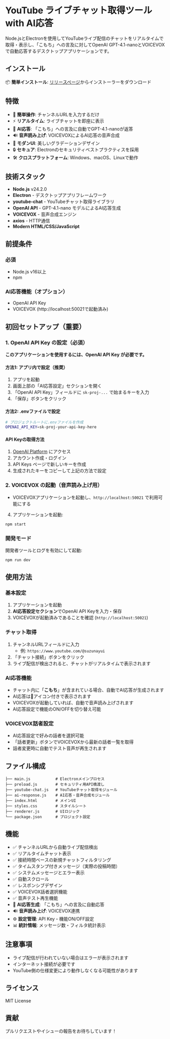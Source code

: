 # YouTube ライブチャット取得ツール with AI応答

Node.jsとElectronを使用してYouTubeライブ配信のチャットをリアルタイムで取得・表示し、「こもち」への言及に対してOpenAI GPT-4.1-nanoとVOICEVOXで自動応答するデスクトップアプリケーションです。

## インストール

📦 **簡単インストール**: [リリースページ](https://github.com/suzunayui/ai-assistant/releases/)からインストーラーをダウンロード

## 特徴

- 🎯 **簡単操作**: チャンネルURLを入力するだけ
- ⚡ **リアルタイム**: ライブチャットを即座に表示
- 🤖 **AI応答**: 「こもち」への言及に自動でGPT-4.1-nanoが返答
- 🔊 **音声読み上げ**: VOICEVOXによるAI応答の音声合成
- 🎨 **モダンUI**: 美しいグラデーションデザイン
- 🔒 **セキュア**: Electronのセキュリティベストプラクティスを採用
- 🛠️ **クロスプラットフォーム**: Windows、macOS、Linuxで動作

## 技術スタック

- **Node.js** v24.2.0
- **Electron** - デスクトップアプリフレームワーク
- **youtube-chat** - YouTubeチャット取得ライブラリ
- **OpenAI API** - GPT-4.1-nano モデルによるAI応答生成
- **VOICEVOX** - 音声合成エンジン
- **axios** - HTTP通信
- **Modern HTML/CSS/JavaScript**

## 前提条件

### 必須
- Node.js v16以上
- npm

### AI応答機能（オプション）
- OpenAI API Key
- VOICEVOX (http://localhost:50021で起動済み)

## 初回セットアップ（重要）

### 1. OpenAI API Key の設定（必須）
**このアプリケーションを使用するには、OpenAI API Key が必要です。**

#### 方法1: アプリ内で設定（推奨）
1. アプリを起動
2. 画面上部の「AI応答設定」セクションを開く
3. 「OpenAI API Key」フィールドに `sk-proj-...` で始まるキーを入力
4. 「保存」ボタンをクリック

#### 方法2: .envファイルで設定
```bash
# プロジェクトルートに.envファイルを作成
OPENAI_API_KEY=sk-proj-your-api-key-here
```

#### API Keyの取得方法
1. [OpenAI Platform](https://platform.openai.com/) にアクセス
2. アカウント作成・ログイン
3. API Keys ページで新しいキーを作成
4. 生成されたキーをコピーして上記の方法で設定

### 2. VOICEVOX の起動（音声読み上げ用）
   - VOICEVOXアプリケーションを起動し、`http://localhost:50021` で利用可能にする

4. アプリケーションを起動:
```bash
npm start
```

### 開発モード

開発者ツールとログを有効にして起動:
```bash
npm run dev
```

## 使用方法

### 基本設定

1. アプリケーションを起動
2. **AI応答設定セクション**でOpenAI API Keyを入力・保存
3. VOICEVOXが起動済みであることを確認 (`http://localhost:50021`)

### チャット取得

1. チャンネルURLフィールドに入力
   - 例: `https://www.youtube.com/@suzunayui`
2. 「チャット接続」ボタンをクリック
3. ライブ配信が検出されると、チャットがリアルタイムで表示されます

### AI応答機能

- チャット内に「**こもち**」が含まれている場合、自動でAI応答が生成されます
- AI応答は🤖アイコン付きで表示されます
- VOICEVOXが起動していれば、自動で音声読み上げされます
- AI応答設定で機能のON/OFFを切り替え可能

### VOICEVOX話者設定

- AI応答設定で好みの話者を選択可能
- 「話者更新」ボタンでVOICEVOXから最新の話者一覧を取得
- 話者変更時に自動でテスト音声が再生されます

## ファイル構成

```
├── main.js           # Electronメインプロセス
├── preload.js        # セキュリティ用API橋渡し
├── youtube-chat.js   # YouTubeチャット取得モジュール
├── ai-response.js    # AI応答・音声合成モジュール
├── index.html        # メインUI
├── styles.css        # スタイルシート
├── renderer.js       # UIロジック
└── package.json      # プロジェクト設定
```

## 機能

- ✅ チャンネルURLから自動ライブ配信検出
- ✅ リアルタイムチャット表示
- ✅ 接続時間ベースの新規チャットフィルタリング
- ✅ タイムスタンプ付きメッセージ（実際の投稿時間）
- ✅ システムメッセージとエラー表示
- ✅ 自動スクロール
- ✅ レスポンシブデザイン
- ✅ VOICEVOX話者選択機能
- ✅ 音声テスト再生機能
- 🤖 **AI応答生成**: 「こもち」への言及に自動応答
- 🔊 **音声読み上げ**: VOICEVOX連携
- ⚙️ **設定管理**: API Key・機能ON/OFF設定
- 📊 **統計情報**: メッセージ数・フィルタ統計表示

## 注意事項

- ライブ配信が行われていない場合はエラーが表示されます
- インターネット接続が必要です
- YouTube側の仕様変更により動作しなくなる可能性があります

## ライセンス

MIT License

## 貢献

プルリクエストやイシューの報告をお待ちしています！